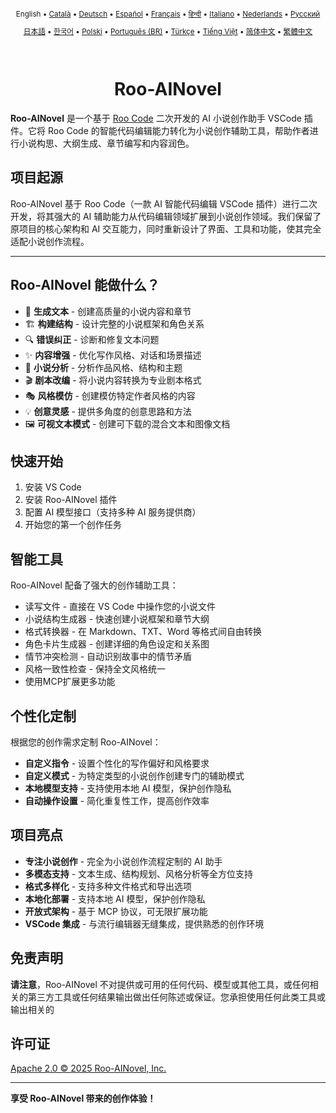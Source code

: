 <div align="center">
<sub>

English • [Català](locales/ca/README.md) • [Deutsch](locales/de/README.md) • [Español](locales/es/README.md) • [Français](locales/fr/README.md) • [हिन्दी](locales/hi/README.md) • [Italiano](locales/it/README.md) • [Nederlands](locales/nl/README.md) • [Русский](locales/ru/README.md)

</sub>
<sub>

[日本語](locales/ja/README.md) • [한국어](locales/ko/README.md) • [Polski](locales/pl/README.md) • [Português (BR)](locales/pt-BR/README.md) • [Türkçe](locales/tr/README.md) • [Tiếng Việt](locales/vi/README.md) • [简体中文](locales/zh-CN/README.md) • [繁體中文](locales/zh-TW/README.md)

</sub>
</div>
<br>
<div align="center">
  <h1>Roo-AINovel</h1>
</div>

**Roo-AINovel** 是一个基于 [Roo Code](https://github.com/RooCodeInc/Roo-Code) 二次开发的 AI 小说创作助手 VSCode 插件。它将 Roo Code 的智能代码编辑能力转化为小说创作辅助工具，帮助作者进行小说构思、大纲生成、章节编写和内容润色。

## 项目起源

Roo-AINovel 基于 Roo Code（一款 AI 智能代码编辑 VSCode 插件）进行二次开发，将其强大的 AI 辅助能力从代码编辑领域扩展到小说创作领域。我们保留了原项目的核心架构和 AI 交互能力，同时重新设计了界面、工具和功能，使其完全适配小说创作流程。

---

## Roo-AINovel 能做什么？

- 📝 **生成文本** - 创建高质量的小说内容和章节
- 🏗️ **构建结构** - 设计完整的小说框架和角色关系
- 🔍 **错误纠正** - 诊断和修复文本问题
- ✨ **内容增强** - 优化写作风格、对话和场景描述
- 🔬 **小说分析** - 分析作品风格、结构和主题
- 🎬 **剧本改编** - 将小说内容转换为专业剧本格式
- 🎭 **风格模仿** - 创建模仿特定作者风格的内容
- 💡 **创意灵感** - 提供多角度的创意思路和方法
- 🖼️ **可视文本模式** - 创建可下载的混合文本和图像文档

## 快速开始

1. 安装 VS Code
2. 安装 Roo-AINovel 插件
3. 配置 AI 模型接口（支持多种 AI 服务提供商）
4. 开始您的第一个创作任务

## 智能工具

Roo-AINovel 配备了强大的创作辅助工具：

- 读写文件 - 直接在 VS Code 中操作您的小说文件
- 小说结构生成器 - 快速创建小说框架和章节大纲
- 格式转换器 - 在 Markdown、TXT、Word 等格式间自由转换
- 角色卡片生成器 - 创建详细的角色设定和关系图
- 情节冲突检测 - 自动识别故事中的情节矛盾
- 风格一致性检查 - 保持全文风格统一
- 使用MCP扩展更多功能

## 个性化定制

根据您的创作需求定制 Roo-AINovel：

- **自定义指令** - 设置个性化的写作偏好和风格要求
- **自定义模式** - 为特定类型的小说创作创建专门的辅助模式
- **本地模型支持** - 支持使用本地 AI 模型，保护创作隐私
- **自动操作设置** - 简化重复性工作，提高创作效率

## 项目亮点

- **专注小说创作** - 完全为小说创作流程定制的 AI 助手
- **多模态支持** - 文本生成、结构规划、风格分析等全方位支持
- **格式多样化** - 支持多种文件格式和导出选项
- **本地化部署** - 支持本地 AI 模型，保护创作隐私
- **开放式架构** - 基于 MCP 协议，可无限扩展功能
- **VSCode 集成** - 与流行编辑器无缝集成，提供熟悉的创作环境

## 免责声明

**请注意**，Roo-AINovel 不对提供或可用的任何代码、模型或其他工具，或任何相关的第三方工具或任何结果输出做出任何陈述或保证。您承担使用任何此类工具或输出相关的

## 许可证

[Apache 2.0 © 2025 Roo-AINovel, Inc.](./LICENSE)

---

**享受 Roo-AINovel 带来的创作体验！** 